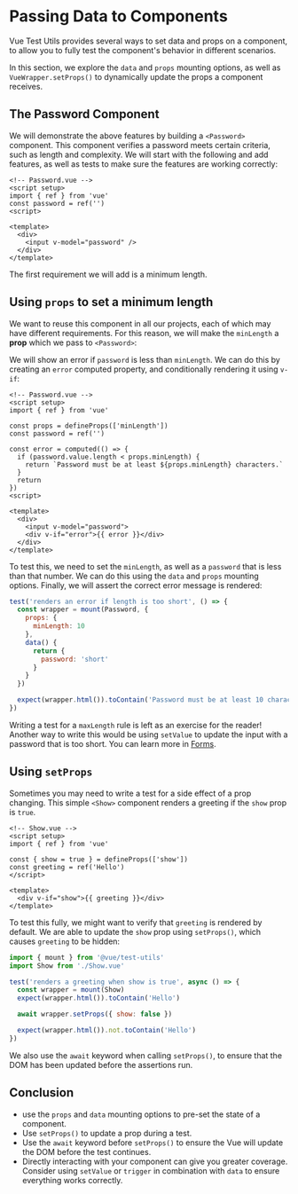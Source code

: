 # Passing Data to Components

Vue Test Utils provides several ways to set data and props on a component, to allow you to fully test the component's behavior in different scenarios.

In this section, we explore the `data` and `props` mounting options, as well as `VueWrapper.setProps()` to dynamically update the props a component receives.

## The Password Component

We will demonstrate the above features by building a `<Password>` component. This component verifies a password meets certain criteria, such as length and complexity. We will start with the following and add features, as well as tests to make sure the features are working correctly:

```vue
<!-- Password.vue -->
<script setup>
import { ref } from 'vue'
const password = ref('')
<script>

<template>
  <div>
    <input v-model="password" />
  </div>
</template>
```

The first requirement we will add is a minimum length.

## Using `props` to set a minimum length

We want to reuse this component in all our projects, each of which may have different requirements. For this reason, we will make the `minLength` a **prop** which we pass to `<Password>`:

We will show an error if `password` is less than `minLength`. We can do this by creating an `error` computed property, and conditionally rendering it using `v-if`:

```vue
<!-- Password.vue -->
<script setup>
import { ref } from 'vue'

const props = defineProps(['minLength'])
const password = ref('')

const error = computed(() => {
  if (password.value.length < props.minLength) {
    return `Password must be at least ${props.minLength} characters.`
  }
  return
})
<script>

<template>
  <div>
    <input v-model="password">
    <div v-if="error">{{ error }}</div>
  </div>
</template>
```

To test this, we need to set the `minLength`, as well as a `password` that is less than that number. We can do this using the `data` and `props` mounting options. Finally, we will assert the correct error message is rendered:

```js
test('renders an error if length is too short', () => {
  const wrapper = mount(Password, {
    props: {
      minLength: 10
    },
    data() {
      return {
        password: 'short'
      }
    }
  })

  expect(wrapper.html()).toContain('Password must be at least 10 characters')
})
```

Writing a test for a `maxLength` rule is left as an exercise for the reader! Another way to write this would be using `setValue` to update the input with a password that is too short. You can learn more in [Forms](./forms).

## Using `setProps`

Sometimes you may need to write a test for a side effect of a prop changing. This simple `<Show>` component renders a greeting if the `show` prop is `true`.

```vue
<!-- Show.vue -->
<script setup>
import { ref } from 'vue'

const { show = true } = defineProps(['show'])
const greeting = ref('Hello')
</script>

<template>
  <div v-if="show">{{ greeting }}</div>
</template>
```

To test this fully, we might want to verify that `greeting` is rendered by default. We are able to update the `show` prop using `setProps()`, which causes `greeting` to be hidden:

```js
import { mount } from '@vue/test-utils'
import Show from './Show.vue'

test('renders a greeting when show is true', async () => {
  const wrapper = mount(Show)
  expect(wrapper.html()).toContain('Hello')

  await wrapper.setProps({ show: false })

  expect(wrapper.html()).not.toContain('Hello')
})
```

We also use the `await` keyword when calling `setProps()`, to ensure that the DOM has been updated before the assertions run.

## Conclusion

- use the `props` and `data` mounting options to pre-set the state of a component.
- Use `setProps()` to update a prop during a test.
- Use the `await` keyword before `setProps()` to ensure the Vue will update the DOM before the test continues.
- Directly interacting with your component can give you greater coverage. Consider using `setValue` or `trigger` in combination with `data` to ensure everything works correctly.
